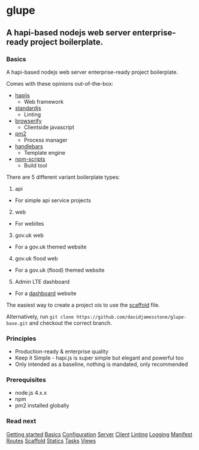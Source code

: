 # glupe

## A hapi-based nodejs web server enterprise-ready project boilerplate.

### Basics

A hapi-based nodejs web server enterprise-ready project boilerplate.

Comes with these opinions out-of-the-box:

- [hapijs](https://github.com/hapijs/hapi)
  - Web framework
- [standardjs](http://standardjs.com/)
  - Linting
- [browserify](https://github.com/substack/node-browserify)
  - Clientside javascript
- [pm2](https://github.com/Unitech/pm2)
  - Process manager
- [handlebars](http://handlebarsjs.com/)
  - Template engine
- [npm-scripts](https://docs.npmjs.com/misc/scripts)
  - Build tool

There are 5 different variant boilerplate types:

1. api
  - For simple api service projects
2. web
  - For webites
3. gov.uk web
  - For a gov.uk themed website
4. gov.uk flood web
  - For a gov.uk (flood) themed website
5. Admin LTE dashboard
  - For a [dashboard](https://almsaeedstudio.com/themes/AdminLTE/index2.html) website


The easiest way to create a project ois to use the [scaffold](scaffold.md) file. 

Alternatively, run `git clone https://github.com/davidjamesstone/glupe-base.git` and checkout the correct branch.

### Principles

- Production-ready & enterprise quality
- Keep it Simple - hapi.js is super simple but elegant and powerful too
- Only intended as a baseline, nothing is mandated, only recommended

### Prerequisites

- node.js 4.x.x
- npm
- pm2 installed globally


### Read next
[Getting started](getting-started.md) 
[Basics](basics.md) 
[Configuration](config.md) 
[Server](server.md) 
[Client](client.md) 
[Linting](linting.md) 
[Logging](logging.md) 
[Manifest](manifest.md) 
[Routes](routes.md) 
[Scaffold](scaffold.md) 
[Statics](statics.md) 
[Tasks](tasks.md) 
[Views](views.md) 
